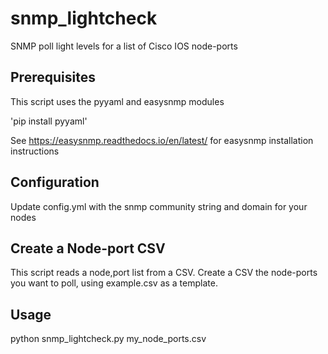 # snmp_lightcheck
SNMP poll light levels for a list of Cisco IOS node-ports

## Prerequisites
This script uses the pyyaml and easysnmp modules

'pip install pyyaml'

See https://easysnmp.readthedocs.io/en/latest/ for easysnmp installation instructions

## Configuration
Update config.yml with the snmp community string and domain for your nodes

## Create a Node-port CSV
This script reads a node,port list from a CSV. Create a CSV the node-ports you want to poll, using example.csv as a template.

## Usage
python snmp_lightcheck.py my_node_ports.csv
